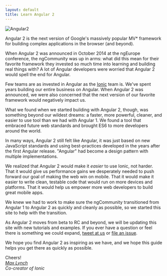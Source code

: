 ```yaml
---
layout: default
title: Learn Angular 2
---
```


![Angular2](https://angular.io/resources/images/logos/standard/shield-large.png)

Angular 2 is the next version of Google's massively popular MV* framework for building complex
applications in the browser (and beyond).

When Angular 2 was announced in October 2014 at the ngEurope conference, the ngCommunity was up in arms: what did this mean for their favorite
framework they invested so much time into learning and building real things with? A lot of Angular developers
were worried that Angular 2 would spell the end for Angular.

Few teams are as invested in Angular as the [Ionic](http://ionicframework.com/) team is. We've spent
years building our entire business on Angular. When Angular 2 was announced, we were also concerned that the next version of our favorite framework would negatively impact us.

What we found when we started building with Angular 2, though, was something beyond our wildest dreams: a faster, more powerful, cleaner, and easier to use tool than we had with Angular 1. We found a tool that embraced future web standards and brought ES6 to more developers around the world.

In many ways, Angular 2 still felt like Angular, it was just based on new JavaScript standards and using best-practices developed in the years after the first Angular release. "Angular" had become a design pattern with multiple implementations.

We realized that Angular 2 would make it *easier* to use Ionic, not harder. That it would give us performance gains
we desperately needed to push forward our goal of making the web win on mobile. That it would make it easier to write clean, testable code that would run on more devices and platforms. That it would help us empower more web developers to build great mobile apps.

We knew we had to work to make sure the ngCommunity transitioned from Angular 1 to Angular 2 as quickly and cleanly as possible, so we started this site to help with the transition.

As Angular 2 moves from beta to RC and beyond, we will be updating this site with new tutorials and examples. If you ever have a question or feel there is something we could expand, [tweet at us](http://twitter.com/ionicframework) or [file an issue](https://github.com/ionic-team/learn-angular2).

We hope you find Angular 2 as inspiring as we have, and we hope this guide helps you get there as quickly as possible.

Cheers!<br>
*[Max Lynch](http://twitter.com/maxlynch)*<br>
*Co-creator of Ionic*<br>
